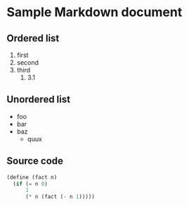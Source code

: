 # Sample Markdown document

## Ordered list

1. first
1. second
1. third
    1. 3.1

## Unordered list

* foo
* bar
* baz
    * quux

## Source code

```scheme
(define (fact n)
  (if (= n 0)
      1
      (* n (fact (- n 1)))))
```
